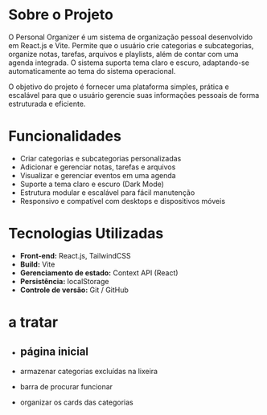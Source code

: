 # Sobre o Projeto

O Personal Organizer é um sistema de organização pessoal desenvolvido em React.js e Vite. Permite que o usuário crie categorias e subcategorias, organize notas, tarefas, arquivos e playlists, além de contar com uma agenda integrada. O sistema suporta tema claro e escuro, adaptando-se automaticamente ao tema do sistema operacional.

O objetivo do projeto é fornecer uma plataforma simples, prática e escalável para que o usuário gerencie suas informações pessoais de forma estruturada e eficiente.

# Funcionalidades

- Criar categorias e subcategorias personalizadas
- Adicionar e gerenciar notas, tarefas e arquivos
- Visualizar e gerenciar eventos em uma agenda
- Suporte a tema claro e escuro (Dark Mode)
- Estrutura modular e escalável para fácil manutenção
- Responsivo e compatível com desktops e dispositivos móveis

# Tecnologias Utilizadas

- **Front-end:** React.js, TailwindCSS
- **Build:** Vite
- **Gerenciamento de estado:** Context API (React)
- **Persistência:** localStorage
- **Controle de versão:** Git / GitHub

# a tratar

- ## página inicial

- armazenar categorias excluídas na lixeira
- barra de procurar funcionar
- organizar os cards das categorias
